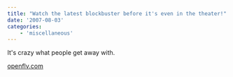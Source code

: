 ```yaml
---
title: "Watch the latest blockbuster before it's even in the theater!"
date: '2007-08-03'
categories:
    - 'miscellaneous'
---
```


It's crazy what people get away with.

[openflv.com](https://openflv.com/tag?t=Movie 'openflv')
